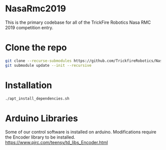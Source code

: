 # NasaRmc2019

This is the primary codebase for all of the TrickFire Robotics Nasa RMC 2019 competition entry.

# Clone the repo
```bash
git clone --recurse-submodules https://github.com/TrickfireRobotics/NasaRmc2019.git
git submodule update --init --recursive
```

# Installation
```bash
./apt_install_dependencies.sh
```

# Arduino Libraries
Some of our control software is installed on arduino. Modifications require the Encoder library to be installed. https://www.pjrc.com/teensy/td_libs_Encoder.html



